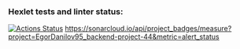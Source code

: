 ### Hexlet tests and linter status:
[![Actions Status](https://github.com/EgorDanilov95/backend-project-44/actions/workflows/hexlet-check.yml/badge.svg)](https://github.com/EgorDanilov95/backend-project-44/actions)
https://sonarcloud.io/api/project_badges/measure?project=EgorDanilov95_backend-project-44&metric=alert_status
